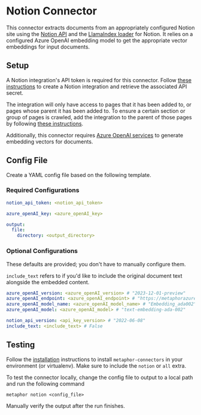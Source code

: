 # Notion Connector

This connector extracts documents from an appropriately configured Notion site using the [Notion API](https://developers.notion.com/reference/intro) and the [LlamaIndex loader](https://llamahub.ai/l/notion) for Notion. It relies on a configured Azure OpenAI embedding model to get the appropriate vector embeddings for input documents.

## Setup

A Notion integration's API token is required for this connector. Follow [these instructions](https://developers.notion.com/docs/create-a-notion-integration#create-your-integration-in-notion) to create a Notion integration and retrieve the associated API secret. 

The integration will only have access to pages that it has been added to, or pages whose parent it has been added to. To ensure a certain section or group of pages is crawled, add the integration to the parent of those pages by following [these instructions](https://developers.notion.com/docs/create-a-notion-integration#give-your-integration-page-permissions).

Additionally, this connector requires [Azure OpenAI services](https://azure.microsoft.com/en-us/products/ai-services/openai-service) to generate embedding vectors for documents.

## Config File

Create a YAML config file based on the following template.

### Required Configurations

```yaml
notion_api_token: <notion_api_token>

azure_openAI_key: <azure_openAI_key>

output:
  file:
    directory: <output_directory> 
```

### Optional Configurations

These defaults are provided; you don't have to manually configure them.

`include_text` refers to if you'd like to include the original document text alongside the embedded content.

```yaml
azure_openAI_version: <azure_openAI_version> # "2023-12-01-preview"
azure_openAI_endpoint: <azure_openAI_endpoint> # "https://metaphorazureopenairesource.openai.azure.com/"
azure_openAI_model_name: <azure_openAI_model_name> # "Embedding_ada002"
azure_openAI_model: <azure_openAI_model> # "text-embedding-ada-002"

notion_api_version: <api_key_version> # "2022-06-08"
include_text: <include_text> # False
```

## Testing

Follow the [installation](../../README.md) instructions to install `metaphor-connectors` in your environment (or virtualenv). Make sure to include the `notion` or `all` extra. 

To test the connector locally, change the config file to output to a local path and run the following command

```shell
metaphor notion <config_file>
```

Manually verify the output after the run finishes.